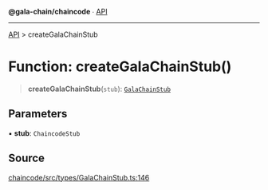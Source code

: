 **@gala-chain/chaincode** ∙ [API](../exports.md)

***

[API](../exports.md) > createGalaChainStub

# Function: createGalaChainStub()

> **createGalaChainStub**(`stub`): [`GalaChainStub`](../interfaces/GalaChainStub.md)

## Parameters

▪ **stub**: `ChaincodeStub`

## Source

[chaincode/src/types/GalaChainStub.ts:146](https://github.com/GalaChain/sdk/blob/bcbbb18/chaincode/src/types/GalaChainStub.ts#L146)
